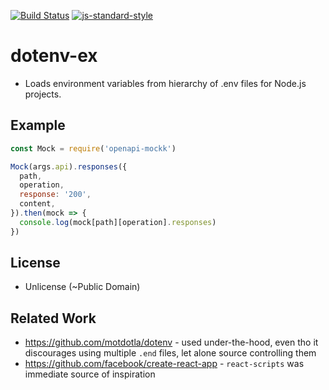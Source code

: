 [![Build Status][travis_badge]][travis_link] [![js-standard-style][js_standard_badge]][js_standard_link]

# dotenv-ex

- Loads environment variables from hierarchy of .env files for Node.js projects.

## Example

```javascript
const Mock = require('openapi-mockk')

Mock(args.api).responses({
  path,
  operation,
  response: '200',
  content,
}).then(mock => {
  console.log(mock[path][operation].responses)
})
```

## License

- Unlicense (~Public Domain)

## Related Work

- https://github.com/motdotla/dotenv - used under-the-hood, even tho it discourages using multiple `.end` files, let alone source controlling them
- https://github.com/facebook/create-react-app - `react-scripts` was immediate source of inspiration 


[js_standard_badge]: https://img.shields.io/badge/code%20style-standard-brightgreen.svg?style=flat-square
[js_standard_link]:  https://github.com/feross/standard
[travis_badge]: https://travis-ci.org/unjello/dotenv-ex.svg?branch=master
[travis_link]:  https://travis-ci.org/unjello/dotenv-ex
